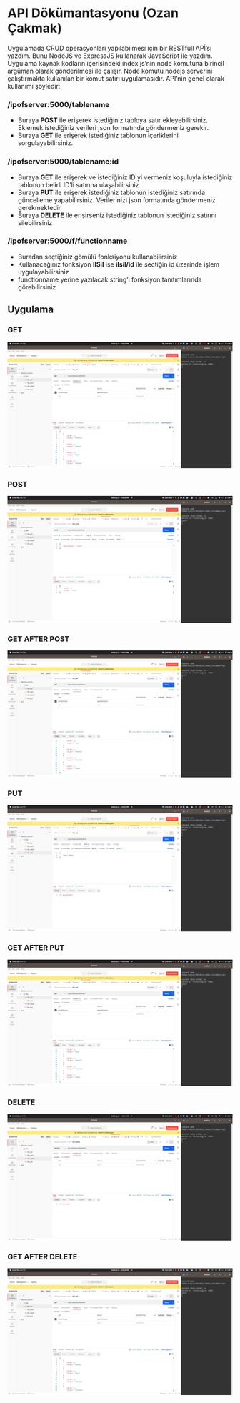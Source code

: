 # API Dökümantasyonu (Ozan Çakmak)

Uygulamada CRUD operasyonları yapılabilmesi için bir RESTfull APİ’si yazdım. Bunu
NodeJS ve ExpressJS kullanarak JavaScript ile yazdım. Uygulama kaynak kodların
içerisindeki index.js’nin node komutuna birincil argüman olarak gönderilmesi ile çalışır.
Node komutu nodejs serverini çalıştırmakta kullanılan bir komut satırı uygulamasıdır. API’nin
genel olarak kullanımı şöyledir:

### **/ipofserver:5000/tablename**

- Buraya **POST** ile erişerek istediğiniz tabloya satır ekleyebilirsiniz. Eklemek istediğiniz
verileri json formatında göndermeniz gerekir.
- Buraya **GET** ile erişerek istediğiniz tablonun içeriklerini sorgulayabilirsiniz.

### **/ipofserver:5000/tablename:id**

- Buraya **GET** ile erişerek ve istediğiniz ID yi vermeniz koşuluyla istediğiniz tablonun
belirli ID’li satırına ulaşabilirsiniz
- Buraya **PUT** ile erişerek istediğiniz tablonun istediğiniz satırında güncelleme
yapabilirsiniz. Verilerinizi json formatında göndermeniz gerekmektedir
- Buraya **DELETE** ile erişirseniz istediğiniz tablonun istediğiniz satırını silebilirsiniz

### **/ipofserver:5000/f/functionname**

- Buradan seçtiğiniz gömülü fonksiyonu kullanabilirsiniz
- Kullanacağınız fonksiyon **IlSil** ise **ilsil/id** ile sectiğin id üzerinde işlem uygulayabilirsiniz
- functionname yerine yazılacak string’i fonksiyon tanıtımlarında görebilirsiniz

## Uygulama

### GET
![get](readme_files/get1.png)

### POST
![post](readme_files/post.png)

### GET AFTER POST
![gapost](readme_files/getafterpost.png)

### PUT
![put](readme_files/put.png)

### GET AFTER PUT
![gaput](readme_files/getafterpost.png)

### DELETE
![delete](readme_files/delete.png)

### GET AFTER DELETE
![gadelete](readme_files/getafterdelete.png)